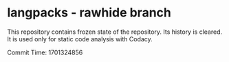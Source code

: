 # langpacks - rawhide branch

This repository contains frozen state of the repository.
Its history is cleared. It is used only for static code
analysis with Codacy.

Commit Time: 1701324856